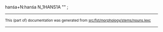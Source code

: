 
hanśa+N:hanśa N_1HANS1A "" ;

* * *

<small>This (part of) documentation was generated from [src/fst/morphology/stems/nouns.lexc](https://github.com/giellalt/lang-vro/blob/main/src/fst/morphology/stems/nouns.lexc)</small>

---

